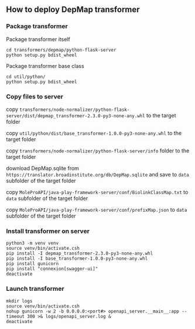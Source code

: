 ## How to deploy DepMap transformer

### Package transformer

Package transformer itself
```
cd transformers/depmap/python-flask-server
python setup.py bdist_wheel
```
Package transformer base class
```
cd util/python/
python setup.py bdist_wheel
```

### Copy files to server

copy `transformers/node-normalizer/python-flask-server/dist/depmap_transformer-2.3.0-py3-none-any.whl` to the target folder

copy `util/python/dist/base_transformer-1.0.0-py3-none-any.whl` to the target folder

copy `transformers/node-normalizer/python-flask-server/info` folder to the target folder

download DepMap.sqlite from `https://translator.broadinstitute.org/db/DepMap.sqlite` and save to `data` subfolder of the target folder

copy `MoleProAPI/java-play-framework-server/conf/BiolinkClassMap.txt` to `data` subfolder of the target folder

copy `MoleProAPI/java-play-framework-server/conf/prefixMap.json` to `data` subfolder of the target folder

### Install transformer on server

```
python3 -m venv venv
source venv/bin/activate.csh
pip install -I depmap_transformer-2.3.0-py3-none-any.whl
pip install -I base_transformer-1.0.0-py3-none-any.whl
pip install gunicorn
pip install "connexion[swagger-ui]"
deactivate
```

### Launch transformer

```
mkdir logs
source venv/bin/activate.csh
nohup gunicorn -w 2 -b 0.0.0.0:<port#> openapi_server.__main__:app --timeout 300 >& logs/openapi_server.log &
deactivate
```



